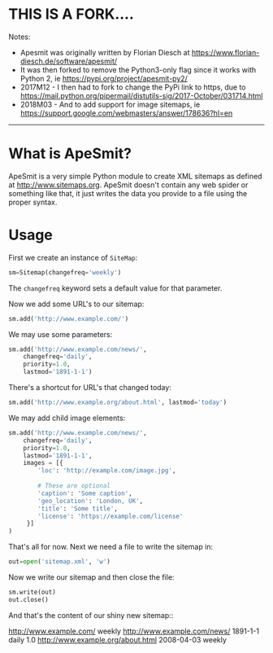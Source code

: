# THIS IS A FORK....

Notes:
* Apesmit was originally written by Florian Diesch at https://www.florian-diesch.de/software/apesmit/
* It was then forked to remove the Python3-only flag since it works with Python 2, ie https://pypi.org/project/apesmit-py2/
* 2017M12 - I then had to fork to change the PyPi link to https, due to https://mail.python.org/pipermail/distutils-sig/2017-October/031714.html
* 2018M03 - And to add support for image sitemaps, ie https://support.google.com/webmasters/answer/178636?hl=en

---


What is ApeSmit?
================

ApeSmit is a very simple Python module to create XML sitemaps
as defined at http://www.sitemaps.org. ApeSmit doesn't contain any web
spider or something like that, it just writes the data you provide to
a file using the proper syntax.


Usage
=====

First we create an instance of `SiteMap`:

```python
sm=Sitemap(changefreq='weekly')
```

The ``changefreq`` keyword sets a default value for that parameter.

Now we add some URL's to our sitemap:

```python
sm.add('http://www.example.com/')
```

We may use some parameters:

```python
sm.add('http://www.example.com/news/',
    changefreq='daily',
    priority=1.0, 
    lastmod='1891-1-1')
```

There's a shortcut for URL's that changed today:

```python
sm.add('http://www.example.org/about.html', lastmod='today')
```

We may add child image elements:

```python 
sm.add('http://www.example.com/news/', 
    changefreq='daily',
    priority=1.0,
    lastmod='1891-1-1',
    images = [{
        'loc': 'http://example.com/image.jpg',
        
        # These are optional
        'caption': 'Some caption',
        'geo_location': 'London, UK', 
        'title': 'Some title',
        'license': 'https://example.com/license'
     }]
)
```

That's all for now. Next we need a file to write the sitemap in:

```python
out=open('sitemap.xml', 'w')
``` 

Now we write our sitemap and then close the file:

```python
sm.write(out)
out.close()
```


And that's the content of our shiny new sitemap::

  <?xml version='1.0' encoding='UTF-8'?>
  <urlset xmlns:xsi="http://www.w3.org/2001/XMLSchema-instance"
          xsi:schemaLocation="http://www.sitemaps.org/schemas/sitemap/0.9
          http://www.sitemaps.org/schemas/sitemap/0.9/sitemap.xsd"
          xmlns="http://www.sitemaps.org/schemas/sitemap/0.9">
   <url>
    <loc>http://www.example.com/</loc>
    <changefreq>weekly</changefreq>
   </url>
   <url>
    <loc>http://www.example.com/news/</loc>
    <lastmod>1891-1-1</lastmod>
    <changefreq>daily</changefreq>
    <priority>1.0</priority>
   </url>
   <url>
    <loc>http://www.example.org/about.html</loc>
    <lastmod>2008-04-03</lastmod>
    <changefreq>weekly</changefreq>
   </url>
  </urlset>
